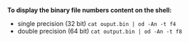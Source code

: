 **To display the binary file numbers content on the shell:**
* single precision (32 bit)
  `cat ouput.bin | od -An -t f4`
* double precision (64 bit)
`cat output.bin | od -An -t f8`

